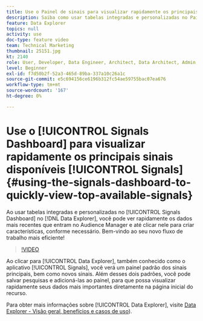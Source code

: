 ```yaml
---
title: Use o Painel de sinais para visualizar rapidamente os principais sinais disponíveis
description: Saiba como usar tabelas integradas e personalizadas no Painel de sinais no Data Explorer. Você pode ver rapidamente os dados mais recentes entrando no Audience Manager e até mesmo clicar para criar características conforme necessário. Bem-vindo ao seu novo fluxo de trabalho mais eficiente!
feature: Data Explorer
topics: null
activity: use
doc-type: feature video
team: Technical Marketing
thumbnail: 25151.jpg
kt: 2140
role: User, Developer, Data Engineer, Architect, Data Architect, Admin, Leader
level: Beginner
exl-id: f7d50b2f-52a3-465d-89ba-337a10c26a1c
source-git-commit: e5c694156ce6196b312fc54ae59755bac07ea676
workflow-type: tm+mt
source-wordcount: '167'
ht-degree: 0%

---
```


# Use o [!UICONTROL Signals Dashboard] para visualizar rapidamente os principais sinais disponíveis [!UICONTROL Signals] {#using-the-signals-dashboard-to-quickly-view-top-available-signals}

Ao usar tabelas integradas e personalizadas no [!UICONTROL Signals Dashboard] no [!DNL Data Explorer], você pode ver rapidamente os dados mais recentes que entram no Audience Manager e até clicar nele para criar características, conforme necessário. Bem-vindo ao seu novo fluxo de trabalho mais eficiente!

>[!VIDEO](https://video.tv.adobe.com/v/25151/?quality=12)

Ao clicar para [!UICONTROL Data Explorer], também conhecido como o aplicativo [!UICONTROL Signals], você verá um painel padrão dos sinais principais, bem como novos sinais. Além desses dois padrões, você pode salvar pesquisas e adicioná-las ao painel, para que possa visualizar rapidamente seus dados mais importantes diretamente na página inicial do recurso.

Para obter mais informações sobre [!UICONTROL Data Explorer], visite [Data Explorer - Visão geral, benefícios e casos de uso](https://experienceleague.adobe.com/docs/audience-manager/user-guide/features/data-explorer/data-explorer-overview.html?lang=pt-BR)).
